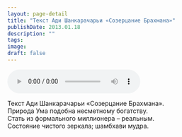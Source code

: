 ```yaml
---
layout: page-detail
title: "Текст Ади Шанкарачарьи «Созерцание Брахмана»"
publishDate: 2013.01.18
description: ""
tags:
image:
draft: false
---
```


<audio title="2013.01.18 - Текст Ади Шанкарачарьи «Созерцание Брахмана».mp3" src="https://filer-api.advayta.org/v1.0/public/files/74962" controls=""></audio>

 Текст Ади Шанкарачарьи «Созерцание Брахмана».  
 Природа Ума подобна несметному богатству.   
 Стать из формального миллионера – реальным.   
 Состояние чистого зеркала; шамбхави мудра. 

  
